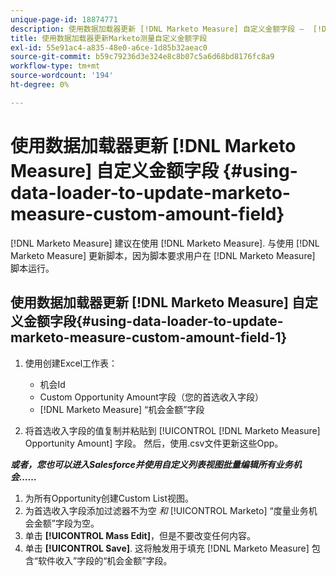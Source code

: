 ```yaml
---
unique-page-id: 18874771
description: 使用数据加载器更新 [!DNL Marketo Measure] 自定义金额字段 —  [!DNL Marketo Measure]  — 产品文档
title: 使用数据加载器更新Marketo测量自定义金额字段
exl-id: 55e91ac4-a835-48e0-a6ce-1d85b32aeac0
source-git-commit: b59c79236d3e324e8c8b07c5a6d68bd8176fc8a9
workflow-type: tm+mt
source-wordcount: '194'
ht-degree: 0%

---
```


# 使用数据加载器更新 [!DNL Marketo Measure] 自定义金额字段 {#using-data-loader-to-update-marketo-measure-custom-amount-field}

[!DNL Marketo Measure] 建议在使用 [!DNL Marketo Measure]. 与使用 [!DNL Marketo Measure] 更新脚本，因为脚本要求用户在 [!DNL Marketo Measure] 脚本运行。

## 使用数据加载器更新 [!DNL Marketo Measure] 自定义金额字段{#using-data-loader-to-update-marketo-measure-custom-amount-field-1}

1. 使用创建Excel工作表：

   * 机会Id
   * Custom Opportunity Amount字段（您的首选收入字段）
   * [!DNL Marketo Measure] “机会金额”字段

1. 将首选收入字段的值复制并粘贴到 [!UICONTROL [!DNL Marketo Measure] Opportunity Amount] 字段。 然后，使用.csv文件更新这些Opp。

**_或者，您也可以进入Salesforce并使用自定义列表视图批量编辑所有业务机会……_**

1. 为所有Opportunity创建Custom List视图。
1. 为首选收入字段添加过滤器不为空 _和_ [!UICONTROL Marketo] “度量业务机会金额”字段为空。
1. 单击 **[!UICONTROL Mass Edit]**，但是不要改变任何内容。
1. 单击 **[!UICONTROL Save]**. 这将触发用于填充 [!DNL Marketo Measure] 包含“软件收入”字段的“机会金额”字段。

